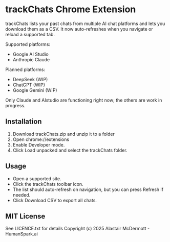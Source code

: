 # trackChats Chrome Extension

trackChats lists your past chats from multiple AI chat platforms and lets you download them as a CSV. 
It now auto-refreshes when you navigate or reload a supported tab.

Supported platforms:
- Google AI Studio
- Anthropic Claude

Planned platforms:
- DeepSeek (WIP)
- ChatGPT (WIP)
- Google Gemini (WIP)

Only Claude and AIstudio are functioning right now; the others are work in progress. 

## Installation
1. Download trackChats.zip and unzip it to a folder
2. Open chrome://extensions
3. Enable Developer mode.
4. Click Load unpacked and select the trackChats folder.

## Usage
- Open a supported site.
- Click the trackChats toolbar icon.
- The list should auto-refresh on navigation, but you can press Refresh if needed.
- Click Download CSV to export all chats.

## MIT License
See LICENCE.txt for details
Copyright (c) 2025 Alastair McDermott - HumanSpark.ai
